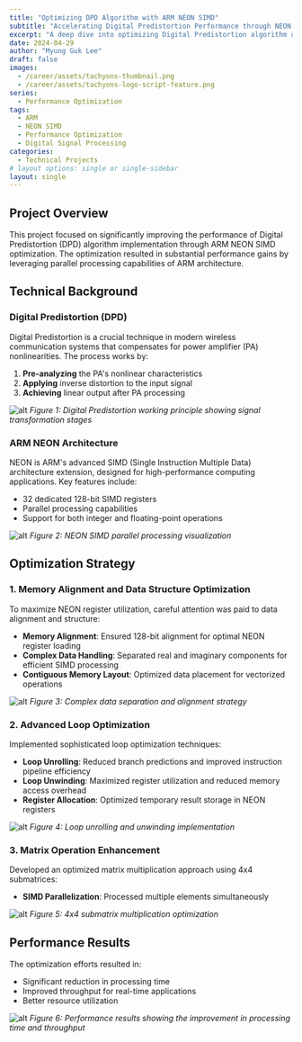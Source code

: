 ```yaml
---
title: "Optimizing DPD Algorithm with ARM NEON SIMD"
subtitle: "Accelerating Digital Predistortion Performance through NEON Register Optimization"
excerpt: "A deep dive into optimizing Digital Predistortion algorithm using ARM Cortex-A's NEON SIMD capabilities"
date: 2024-04-29
author: "Myung Guk Lee"
draft: false
images:
  - /career/assets/tachyons-thumbnail.png
  - /career/assets/tachyons-logo-script-feature.png
series:
  - Performance Optimization
tags:
  - ARM
  - NEON SIMD
  - Performance Optimization
  - Digital Signal Processing
categories:
  - Technical Projects
# layout options: single or single-sidebar
layout: single
---
```



## Project Overview

This project focused on significantly improving the performance of Digital Predistortion (DPD) algorithm implementation through ARM NEON SIMD optimization. The optimization resulted in substantial performance gains by leveraging parallel processing capabilities of ARM architecture.

## Technical Background

### Digital Predistortion (DPD)

Digital Predistortion is a crucial technique in modern wireless communication systems that compensates for power amplifier (PA) nonlinearities. The process works by:

1. **Pre-analyzing** the PA's nonlinear characteristics
2. **Applying** inverse distortion to the input signal
3. **Achieving** linear output after PA processing

![alt](/images/blog/dpd.png)
*Figure 1: Digital Predistortion working principle showing signal transformation stages*

### ARM NEON Architecture

NEON is ARM's advanced SIMD (Single Instruction Multiple Data) architecture extension, designed for high-performance computing applications. Key features include:

- 32 dedicated 128-bit SIMD registers
- Parallel processing capabilities
- Support for both integer and floating-point operations

![alt](/images/blog/neonsimd.png)
*Figure 2: NEON SIMD parallel processing visualization*

## Optimization Strategy

### 1. Memory Alignment and Data Structure Optimization

To maximize NEON register utilization, careful attention was paid to data alignment and structure:

- **Memory Alignment**: Ensured 128-bit alignment for optimal NEON register loading
- **Complex Data Handling**: Separated real and imaginary components for efficient SIMD processing
- **Contiguous Memory Layout**: Optimized data placement for vectorized operations

![alt](/images/blog/dividrealandimage.png)
*Figure 3: Complex data separation and alignment strategy*

### 2. Advanced Loop Optimization

Implemented sophisticated loop optimization techniques:

- **Loop Unrolling**: Reduced branch predictions and improved instruction pipeline efficiency
- **Loop Unwinding**: Maximized register utilization and reduced memory access overhead
- **Register Allocation**: Optimized temporary result storage in NEON registers

![alt](/images/blog/unrollingandunwinding.png)
*Figure 4: Loop unrolling and unwinding implementation*

### 3. Matrix Operation Enhancement

Developed an optimized matrix multiplication approach using 4x4 submatrices:

- **SIMD Parallelization**: Processed multiple elements simultaneously

![alt](/images/blog/4_4submatrix.png)
*Figure 5: 4x4 submatrix multiplication optimization*

## Performance Results

The optimization efforts resulted in:
- Significant reduction in processing time
- Improved throughput for real-time applications
- Better resource utilization

![alt](/images/blog/neon_optimization.png)
*Figure 6: Performance results showing the improvement in processing time and throughput*
